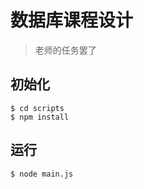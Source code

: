 # 数据库课程设计

> 老师的任务罢了

## 初始化

~~~shell
$ cd scripts
$ npm install
~~~

## 运行

~~~shell
$ node main.js
~~~